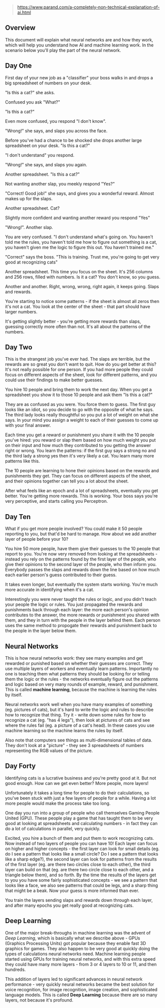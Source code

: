 
> https://www.parand.com/a-completely-non-technical-explanation-of-ai.html

## Overview

This document will explain what neural networks are and how they work, which will help you understand how AI and machine learning work. In the scenario below you'll play the part of the neural network.

## Day One

First day of your new job as a "classifier" your boss walks in and drops a big spreadsheet of numbers on your desk.

"Is this a cat?" she asks.

Confused you ask "What?"

"Is this a cat?"

Even more confused, you respond "I don't know".

"Wrong!" she says, and slaps you across the face.

Before you've had a chance to be shocked she drops another large spreadsheet on your desk. "Is this a cat?"

"I don't understand" you respond.

"Wrong!" she says, and slaps you again.

Another spreadsheet. "Is this a cat?"

Not wanting another slap, you meekly respond "Yes?"

"Correct! Good job!" she says, and gives you a wonderful reward. Almost makes up for the slaps.

Another spreadsheet. Cat?

Slightly more confident and wanting another reward you respond "Yes"

"Wrong!". Another slap.

You are very confused. "I don't understand what's going on. You haven't told me the rules, you haven't told me how to figure out something is a cat, you haven't given me the logic to figure this out. You haven't trained me."

"Correct" says the boss. "This is training. Trust me, you're going to get very good at recognizing cats"

Another spreadsheet. This time you focus on the sheet. It's 256 columns and 256 rows, filled with numbers. Is it a cat? You don't know, so you guess.

Another and another. Right, wrong, wrong, right again, it keeps going. Slaps and rewards.

You're starting to notice some patterns - if the sheet is almost all zeros then it's not a cat. You look at the center of the sheet - that part should have larger numbers.

It's getting slightly better - you're getting more rewards than slaps, guessing correctly more often than not. It's all about the patterns of the numbers.

## Day Two

This is the strangest job you've ever had. The slaps are terrible, but the rewards are so great you don't want to quit. How do you get better at this? It's not really possible for one person. If you had more people they could focus on different aspects of the sheet, look for different patterns, and you could use their findings to make better guesses.

You hire 10 people and bring them to work the next day. When you get a spreadsheet you show it to those 10 people and ask them "Is this a cat?"

They are as confused as you were. You force them to guess. The first guy looks like an idiot, so you decide to go with the opposite of what he says. The third lady looks really thoughtful so you put a lot of weight on what she says. In your mind you assign a weight to each of their guesses to come up with your final answer.

Each time you get a reward or punishment you share it with the 10 people you've hired: you reward or slap them based on how much weight you put on their input and how much they contributed to you getting the answer right or wrong. You learn the patterns: if the first guy says a strong no and the third lady a strong yes then it's very likely a cat. You learn many more patterns like this.

The 10 people are learning to hone their opinions based on the rewards and punishments they get. They can focus on different aspects of the sheet, and their opinions together can tell you a lot about the sheet.

After what feels like an epoch and a lot of spreadsheets, eventually you get better. You're getting more rewards. This is working. Your boss says you're very perceptive, and starts calling you Perceptron.

## Day Ten

What if you get more people involved? You could make it 50 people reporting to you, but that'd be hard to manage. How about we add another layer of people before your 10?

You hire 50 more people, have them give their guesses to the 10 people that report to you. You're now very removed from looking at the spreadsheets - instead you rely on the patterns found by the first layer of the people, who give their opinions to the second layer of the people, who then inform you. Everybody passes the slaps and rewards down the line based on how much each earlier person's guess contributed to their guess.

It takes even longer, but eventually the system starts working. You're much more accurate in identifying when it's a cat.

Interestingly you were never taught the rules or logic, and you didn't teach your people the logic or rules. You just propagated the rewards and punishments back through each layer: the more each person's opinion contributes to the answer, the more rewards or punishment you shared with them, and they in turn with the people in the layer behind them. Each person uses the same method to propogate their rewards and punishment back to the people in the layer below them.

## Neural Networks

This is how neural networks work: they see many examples and get rewarded or punished based on whether their guesses are correct. They use multiple layers of workers and eventually learn patterns. Importantly no one is teaching them what patterns they should be looking for or telling them the logic or the rules - the networks eventually figure out the patterns and logic based on very many rounds of example, reward, and punishment. This is called **machine learning**, because the machine is learning the rules by itself.

Neural networks work well when you have many examples of something (eg. pictures of cats), but it's hard to write the logic and rules to describe how to recognize that thing. Try it - write down some rules for how to recognize a cat (eg. "has 4 legs"), then look at pictures of cats and see where the rules fail (eg. a picture of a cat's head). In these cases you use machine learning so the machine learns the rules by itself.

Also note that computers see things as multi-dimensional tables of data. They don't look at a "picture" - they see 3 spreadsheets of numbers representing the RGB values of the picture.

## Day Forty

Identifying cats is a lucrative business and you're pretty good at it. But not good enough. How can we get even better? More people, more layers!

Unfortunately it takes a long time for people to do their calculations, so you've been stuck with just a few layers of people for a while. Having a lot more people would make the process take too long.

One day you run into a group of people who call themselves Gaming People United (GPU). These people play a game that has taught them to be very good at looking at spreadsheets and calculating numbers - in fact they can do a lot of calculations in parallel, very quickly.

Excited, you hire a bunch of them and put them to work recognizing cats. Now instead of two layers of people you can have 10! Each layer can focus on higher and higher concepts - the first layer can look for small details (eg. do I see a pattern that looks like a small circle? Do I see a pattern that looks like a sharp edge?), the second layer can look for patterns from the results of the first layer (eg. are there two circles close to each other), the third layer can build on that (eg. are there two circle close to each other, and a triangle below them), and so forth. By the time the results of the layers get to you you have some fairly sophisticated concepts - we see a pattern that looks like a face, we also see patterns that could be legs, and a sharp thing that might be a beak. Now your guess is more informed than ever.

You train the layers sending slaps and rewards down through each layer, and after many epochs you get really good at recognizing cats.

## Deep Learning

One of the major break-throughs in machine learning was the advent of _Deep Learning_, which is basically what we describe above - GPUs (Graphics Processing Units) got popular because they enable fast 3D graphics for games. They also happen to be very good at quickly doing the types of calculations neural networks need. Machine learning people started using GPUs for training neural networks, and with this extra speed they could have many more layers - from 3 or 4 layers to 10 or 11, and then hundreds.

This addition of layers led to significant advances in neural network performance - very quickly neural networks became the best solution for voice recognition, for image recognition, image creation, and sophisticated language models. This is called **Deep Learning** because there are so many layers, not because it's profound.
